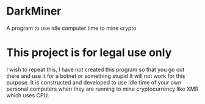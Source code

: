 # DarkMiner
 A program to use idle computer time to mine crypto
# This project is for legal use only
 I wish to repeat this, I have not created this program so that you go out there and use it for a botnet or something stupid
 It will not work for this purpose. It is constructed and developed to use idle time of your own personal computers when they are running
 to mine cryptocurrency like XMR which uses CPU. 